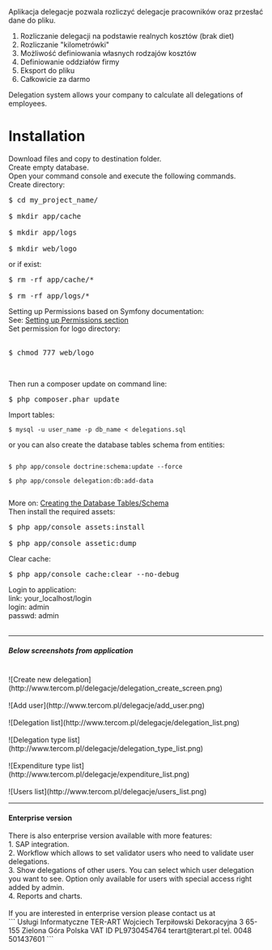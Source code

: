 Aplikacja delegacje pozwala rozliczyć delegacje pracowników oraz przesłać dane do pliku.<br />
1. Rozliczanie delegacji na podstawie realnych kosztów (brak diet)<br />
2. Rozliczanie "kilometrówki"<br />
3. Możliwość definiowania własnych rodzajów kosztów<br />
4. Definiowanie oddziałów firmy<br />
5. Eksport do pliku<br />
6. Całkowicie za darmo<br />

Delegation system allows your company to calculate all delegations of employees.

<h1>Installation</h1>

Download files and copy to destination folder.<br>
Create empty database.<br>
Open your command console and execute the following commands.<br>
Create directory:<br>
<pre>
$ cd my_project_name/<br>
$ mkdir app/cache<br>
$ mkdir app/logs<br>
$ mkdir web/logo</pre>
or if exist:<br>
<pre>
$ rm -rf app/cache/*<br>
$ rm -rf app/logs/*</pre>
Setting up Permissions based on Symfony documentation:<br>
See: <a href="http://symfony.com/doc/current/book/installation.html#checking-symfony-application-configuration-and-setup">Setting up Permissions section</a><br>
Set permission for logo directory:<br><br>
<pre>
$ chmod 777 web/logo
</pre>
<br>

Then run a composer update on command line:
<pre>$ php composer.phar update</pre>
Import tables:<br>
<pre><code>$ mysql -u user_name -p db_name &lt; delegations.sql</code></pre>
or you can also create the database tables schema from entities:<br>
<pre><code>
$ php app/console doctrine:schema:update --force<br>
$ php app/console delegation:db:add-data<br>
</code></pre>
More on: <a href="http://symfony.com/doc/current/book/doctrine.html#creating-the-database-tables-schema">Creating the Database Tables/Schema</a><br>
Then install the required assets:
<pre>
$ php app/console assets:install<br>
$ php app/console assetic:dump
</pre>
Clear cache:<br>
<pre>$ php app/console cache:clear --no-debug</pre>
Login to application:<br>
link: your_localhost/login<br>
login: admin<br>
passwd: admin<br>
<br>
___
<h5>Below screenshots from application</h5><br />
![Create new delegation](http://www.tercom.pl/delegacje/delegation_create_screen.png)<br>
<br>![Add user](http://www.tercom.pl/delegacje/add_user.png)<br>
<br>![Delegation list](http://www.tercom.pl/delegacje/delegation_list.png)<br>
<br>![Delegation type list](http://www.tercom.pl/delegacje/delegation_type_list.png)<br>
<br>![Expenditure type list](http://www.tercom.pl/delegacje/expenditure_list.png)<br>
<br>![Users list](http://www.tercom.pl/delegacje/users_list.png)<br>

***
<h4>Enterprise version</h4>
There is also enterprise version available with more features:<br>
1. SAP integration.<br> 
2. Workflow which allows to set validator users who need to validate user delegations.<br>
3. Show delegations of other users. You can select which user delegation you want to see. Option only available for users with special access right added by admin.<br>
4. Reports and charts.<br>
<br>
If you are interested in enterprise version please contact us at<br>
```
Usługi Informatyczne TER-ART Wojciech Terpiłowski
Dekoracyjna 3
65-155 Zielona Góra
Polska
VAT ID PL9730454764
terart@terart.pl
tel. 0048 501437601
```
